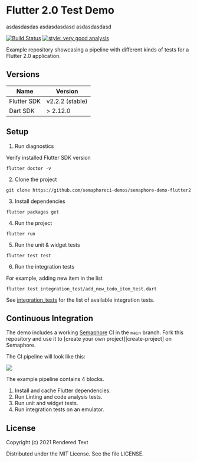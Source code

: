 # Flutter 2.0 Test Demo

asdasdasdas
asdasdasdasd
asdasdasdasd

[![Build Status](https://semaphore-demos.semaphoreci.com/badges/semaphore-demo-flutter2/branches/master.svg)](https://semaphore-demos.semaphoreci.com/projects/semaphore-demo-flutter2) [![style: very good analysis](https://img.shields.io/badge/style-very_good_analysis-B22C89.svg)](https://pub.dev/packages/very_good_analysis)

Example repository showcasing a pipeline with different kinds of tests for a Flutter 2.0 application.

## Versions

| Name           | Version           |
| -------------- | ----------------- |
| Flutter SDK    | v2.2.2 (stable) |
| Dart SDK       | > 2.12.0        |


## Setup

1. Run diagnostics

Verify installed Flutter SDK version

```
flutter doctor -v
```

2. Clone the project

```
git clone https://github.com/semaphoreci-demos/semaphore-demo-flutter2
```

3. Install dependencies

```
flutter packages get
```

4. Run the project

```
flutter run
```

5. Run the unit & widget tests

```
flutter test test
```

6. Run the integration tests

For example, adding new item in the list

```
flutter test integration_test/add_new_todo_item_test.dart
```

See [integration_tests](https://github.com/semaphoreci-demos/semaphore-demo-flutter2/tree/main/integration_test) for the list of available integration tests.

## Continuous Integration

The demo includes a working [Semaphore][semaphore] CI in the `main` branch. Fork this repository and use it to [create your own project][create-project] on Semaphore.

The CI pipeline will look like this:

![](./public/pipeline.png)

The example pipeline contains 4 blocks.

1. Install and cache Flutter dependencies.
2. Run Linting and code analysis tests.
3. Run unit and widget tests.
4. Run integration tests on an emulator.

## License

Copyright (c) 2021 Rendered Text

Distributed under the MIT License. See the file LICENSE.

[semaphore]: https://semaphoreci.com
